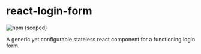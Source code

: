 # react-login-form

![npm (scoped)](https://img.shields.io/npm/v/@boomi/react-login-form.svg?style=flat-square)

A generic yet configurable stateless react component for a functioning login form.
